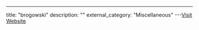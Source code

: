 ---
title: "brogowski"
description: ""
external_category: "Miscellaneous"
---[Visit Website](https://github.com/brogowski)


